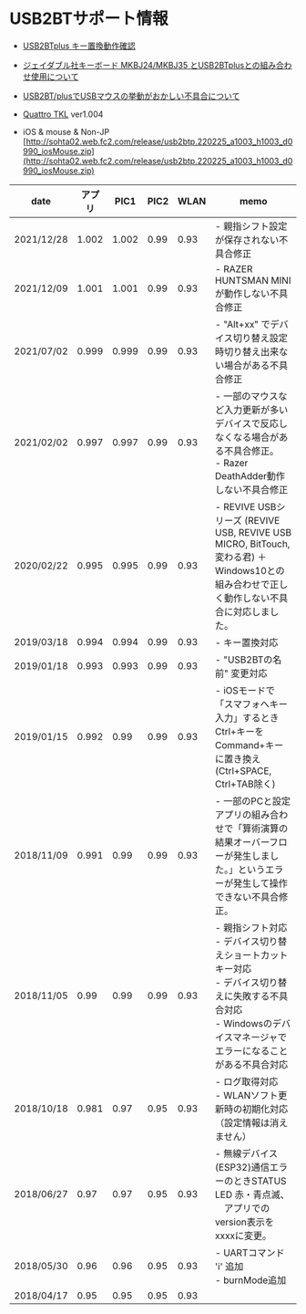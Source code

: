# USB2BTサポート情報
* [USB2BTplus キー置換動作確認](CheckReplaceKey.md)  

* [ジェイダブル社キーボード MKBJ24/MKBJ35 とUSB2BTplusとの組み合わせ使用について](MKBJ35.md)  

* [USB2BT/plusでUSBマウスの挙動がおかしい不具合について](usb2bt_mouseIssue.md)

* [Quattro TKL](QuattroTKL.md) ver1.004

* iOS & mouse & Non-JP  
[http://sohta02.web.fc2.com/release/usb2btp.220225_a1003_h1003_d0990_iosMouse.zip](http://sohta02.web.fc2.com/release/usb2btp.220225_a1003_h1003_d0990_iosMouse.zip)  


|date|アプリ|PIC1|PIC2|WLAN|memo|
|---|---|---|---|---|---|
|2021/12/28|1.002|1.002|0.99|0.93|- 親指シフト設定が保存されない不具合修正|
|2021/12/09|1.001|1.001|0.99|0.93|- RAZER HUNTSMAN MINIが動作しない不具合修正|
|2021/07/02|0.999|0.999|0.99|0.93|- "Alt+xx" でデバイス切り替え設定時切り替え出来ない場合がある不具合修正|
|2021/02/02|0.997|0.997|0.99|0.93|- 一部のマウスなど入力更新が多いデバイスで反応しなくなる場合がある不具合修正。<br/>- Razer DeathAdder動作しない不具合修正|
|2020/02/22|0.995|0.995|0.99|0.93|- REVIVE USBシリーズ (REVIVE USB, REVIVE USB MICRO, BitTouch, 変わる君) ＋ Windows10との組み合わせで正しく動作しない不具合に対応しました。 |
|2019/03/18|0.994|0.994|0.99|0.93|- キー置換対応|
|2019/01/18|0.993|0.993|0.99|0.93|- "USB2BTの名前" 変更対応|
|2019/01/15|0.992|0.99|0.99|0.93|- iOSモードで「スマフォへキー入力」するときCtrl+キーをCommand+キーに置き換え(Ctrl+SPACE, Ctrl+TAB除く)|
|2018/11/09|0.991|0.99|0.99|0.93|- 一部のPCと設定アプリの組み合わせで「算術演算の結果オーバーフローが発生しました。」というエラーが発生して操作できない不具合修正。|
|2018/11/05|0.99|0.99|0.99|0.93|- 親指シフト対応<br/>- デバイス切り替えショートカットキー対応<br/>- デバイス切り替えに失敗する不具合対応<br/>- Windowsのデバイスマネージャでエラーになることがある不具合対応|
|2018/10/18|0.981|0.97|0.95|0.93|- ログ取得対応<br/>- WLANソフト更新時の初期化対応（設定情報は消えません）|
|2018/06/27|0.97|0.97|0.95|0.93|- 無線デバイス(ESP32)通信エラーのときSTATUS LED 赤・青点滅、<br/>　アプリでのversion表示を xxxxに変更。|
|2018/05/30|0.96|0.96|0.95|0.93|- UARTコマンド 'i' 追加<br/>- burnMode追加|
|2018/04/17|0.95|0.95|0.95|0.93| |


